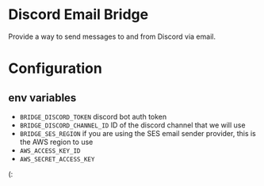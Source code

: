 # Discord Email Bridge

Provide a way to send messages to and from Discord via email.

# Configuration

## env variables

- `BRIDGE_DISCORD_TOKEN` discord bot auth token
- `BRIDGE_DISCORD_CHANNEL_ID` ID of the discord channel that we will use
- `BRIDGE_SES_REGION` if you are using the SES email sender provider, this is the AWS region to use
- `AWS_ACCESS_KEY_ID`
- `AWS_SECRET_ACCESS_KEY`

(:
